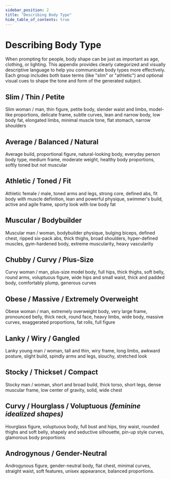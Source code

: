 ```yaml
---
sidebar_position: 2
title: "Describing Body Type"
hide_table_of_contents: true
---
```


# Describing Body Type

When prompting for people, body shape can be just as important as age, clothing, or lighting. This appendix provides clearly categorized and visually descriptive language to help you communicate body types more effectively. Each group includes both base terms (like "slim" or "athletic") and optional visual cues to shape the tone and form of the generated subject.

## **Slim / Thin / Petite**
Slim woman / man, thin figure, petite body, slender waist and limbs, model-like proportions, delicate frame, subtle curves, lean and narrow body, low body fat, elongated limbs, minimal muscle tone, flat stomach, narrow shoulders

## **Average / Balanced / Natural**
Average build, proportional figure, natural-looking body, everyday person body type, medium frame, moderate weight, healthy body proportions, softly toned but not muscular

## **Athletic / Toned / Fit**
Athletic female / male, toned arms and legs, strong core, defined abs, fit body with muscle definition, lean and powerful physique, swimmer's build, active and agile frame, sporty look with low body fat

## **Muscular / Bodybuilder**
Muscular man / woman, bodybuilder physique, bulging biceps, defined chest, ripped six-pack abs, thick thighs, broad shoulders, hyper-defined muscles, gym-hardened body, extreme muscularity, heavy vascularity

## **Chubby / Curvy / Plus-Size**
Curvy woman / man, plus-size model body, full hips, thick thighs, soft belly, round arms, voluptuous figure, wide hips and small waist, thick and padded body, comfortably plump, generous curves

## **Obese / Massive / Extremely Overweight**
Obese woman / man, extremely overweight body, very large frame, pronounced belly, thick neck, round face, heavy limbs, wide body, massive curves, exaggerated proportions, fat rolls, full figure

## **Lanky / Wiry / Gangled**
Lanky young man / woman, tall and thin, wiry frame, long limbs, awkward posture, slight build, spindly arms and legs, slouchy, stretched look

## **Stocky / Thickset / Compact**
Stocky man / woman, short and broad build, thick torso, short legs, dense muscular frame, low center of gravity, solid, wide chest

## **Curvy / Hourglass / Voluptuous** *(feminine idealized shapes)*
Hourglass figure, voluptuous body, full bust and hips, tiny waist, rounded thighs and soft belly, shapely and seductive silhouette, pin-up style curves, glamorous body proportions

## **Androgynous / Gender-Neutral**
Androgynous figure, gender-neutral body, flat chest, minimal curves, straight waist, soft features, unisex appearance, balanced proportions. 